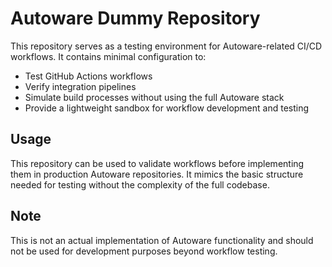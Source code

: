 # Autoware Dummy Repository

This repository serves as a testing environment for Autoware-related CI/CD workflows. It contains minimal configuration to:

- Test GitHub Actions workflows
- Verify integration pipelines
- Simulate build processes without using the full Autoware stack
- Provide a lightweight sandbox for workflow development and testing

## Usage

This repository can be used to validate workflows before implementing them in production Autoware repositories. It mimics the basic structure needed for testing without the complexity of the full codebase.

## Note

This is not an actual implementation of Autoware functionality and should not be used for development purposes beyond workflow testing.